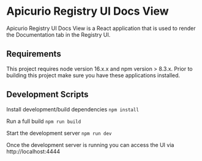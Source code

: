 # Apicurio Registry UI Docs View

Apicurio Registry UI Docs View is a React application that is used to render the Documentation tab
in the Registry UI.

## Requirements
This project requires node version 16.x.x and npm version > 8.3.x.
Prior to building this project make sure you have these applications installed.

## Development Scripts

Install development/build dependencies
`npm install`

Run a full build
`npm run build`

Start the development server
`npm run dev`

Once the development server is running you can access the UI via http://localhost:4444

